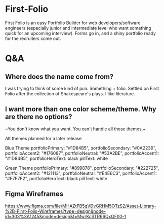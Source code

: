 # First-Folio
First Folio is an easy Portfolio Builder for web developers/software engineers (especially junior and intermediate level who want something quick for an upcoming interview). Forms go in, and a shiny portfolio ready for the recruiters come out. 

# Q&A

## Where does the name come from?
I was trying to think of some kind of pun. Something + folio. Settled on First Folio after the collection of Shakespeare's plays. I like literature.

## I want more than one color scheme/theme. Why are there no options?
~You don't know what you want. You can't handle all those themes.~

Alt themes planned for a later release

Blue Theme
portfolioPrimary: "#1D84B5",
portfolioSecondary: "#0A2239",
portfolioAccent2: "#176087",
portfolioNeutral: "#53A2BE",
portfolioAccent1: "#1D84B5",
portfolioHeroText: black
pillText: white

Green Theme
portfolioPrimary: "#899878",
portfolioSecondary: "#222725",
portfolioAccent2: "#121113",
portfolioNeutral: "#E4E6C3",
portfolioAccent1: "#F7F7F2",
portfolioHeroText: black
pillText: white

## Figma Wireframes
https://www.figma.com/file/MHAZtPB5qVDvGRHM5OTzS2/Asset-Library-%2B-First-Folio-Wireframes?type=design&node-id=303%3A1245&mode=design&t=MwrKcSTR66QxQF00-1


